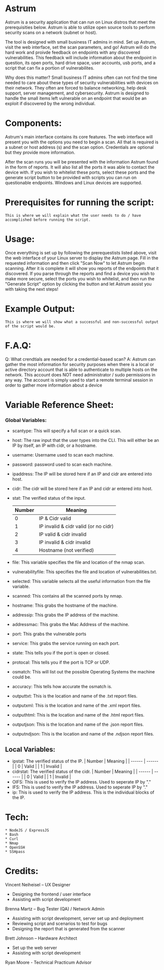 Astrum
======
 
Astrum is a security application that can run on Linux distros that meet the prerequisities below. Astrum is able to utilize open source tools to perform security scans on a network (subnet or host). 

The tool is designed with small business IT admins in mind. Set up Astrum, visit the web interface, set the scan parameters, and go! Astrum will do the hard work and proivde feedback on endpoints with any discovered vulnerabilities. This feedback will include information about the endpoint in question, its open ports, hard drive space, user accounts, usb ports, and a script that can fix a portion of vulnerabilites. 

Why does this matter? Small business IT admins often can not find the time needed to care about these types of security vulnerabilities with devices on their network. They often are forced to balance networking, help desk support, server management, and cybersecurity. Astrum is designed to handle the small items left vulnerable on an endpoint that would be an exploit if discovered by the wrong individual. 

# Components:

Astrum's main interface contains its core features. The web interface will present you with the options you need to begin a scan. All that is required is a subnet or host address (s) and the scan option. Credentials are optional but they provide more information. 

After the scan runs you will be presented with the information Astrum found in the form of reports. It will also list all the ports it was able to contact the device with. If you wish to whitelist these ports, select these ports and the generate script button to be provided with scripts you can run on questionable endpoints. Windows and Linux devices are supported. 

# Prerequisites for running the script:

	This is where we will explain what the user needs to do / have accomplished before running the script.

# Usage:

Once everything is set up by following the prerequestists listed above, visit the web interface of your Linux server to display the Astrum page. Fill in the requested information and then click "Scan Now" to let Astrum begin scanning. After it is complete it will show you reports of the endpoints that it discovered. If you parse through the reports and find a device you wish to make more secure, select the ports you wish to whitelist, and then run the "Generate Script" option by clicking the button and let Astrum assist you with taking the next steps!

# Example Output:

    This is where we will show what a successful and non-successful output of the script would be.

# F.A.Q:

Q: What crendtials are needed for a credential-based scan? 
	A: Astrum can gather the most information for security purposes when there is a local or active directory account that is able to authenticate to multiple hosts on the network. This account does NOT need administrator / sudo permissions in any way. The account is simply used to start a remote terminal session in order to gather more information about a device

# Variable Reference Sheet:

### Global Variables:

- scantype: This will specify a full scan or a quick scan. 
- host: The raw input that the user types into the CLI. This will either be an IP by itself, an IP with cidr, or a hostname.
- username: Username used to scan each machine. 
- password: password used to scan each machine.
- ipaddress: The IP will be stored here if an IP and cidr are entered into host.
- cidr: The cidr will be stored here if an IP and cidr ar entered into host.
- stat: The verified status of the input. 

    | Number | Meaning |
    | ------ | ------ |
    | 0 | IP & Cidr valid |
    | 1 | IP invalid & cidr valid (or no cidr) |
    | 2 | IP valid & cidr invalid |
    | 3 | IP invalid & cidr invalid |
    | 4 | Hostname (not verified) |

- file: This variable specifies the file and location of the nmap scan.
- vulnerabilityfile: This specifies the file and location of vulnerabilities.txt. 
- selected: This variable selects all the useful information from the file variable. 
- scanned: This contains all the scanned ports by nmap. 
- hostname: This grabs the hostname of the machine.
- addressip: This grabs the IP address of the machine.
- addressmac: This grabs the Mac Address of the machine.
- port: This grabs the vulnerable ports 
- service: This grabs the service running on each port.
- state: This tells you if the port is open or closed.
- protocal: This tells you if the port is TCP or UDP.
- osmatch: This will list out the possible Operating Systems the machine could be. 
- accuracy: This tells how accurate the osmatch is. 
- outputtxt: This is the location and name of the .txt report files. 
- outputxml: This is the location and name of the .xml report files. 
- outputhtml: This is the location and name of the .html report files.
- outputjson: This is the location and name of the .json report files.
- outputndjson: This is the location and name of the .ndjson report files.

## Local Variables:
- ipstat: The verified status of the IP.
    | Number | Meaning |
    | ------ | ------ |
    | 0 | Valid |
    | 1 | Invalid |
- cidrstat: The verified status of the cidr. 
    | Number | Meaning |
    | ------ | ------ |
    | 0 | Valid |
    | 1 | Invalid |
- OIFS: This is used to verify the IP address. Used to seperate IP by "."
- IFS: This is used to verify the IP address. Used to seperate IP by "."
- ip: This is used to verify the IP address. This is the individual blocks of the IP.

# Tech:

    * NodeJS / ExpressJS
    * Bash
    * Curl
    * Nmap
    * OpenSSH
    * SSHpass

# Credits: 

Vincent Neiheisel – UX Designer 
- Designing the frontend / user interface  
- Assisting with script development 

Brenna Martz – Bug Tester (QA) / Network Admin 
- Assisting with script development, server set up and deployment 
- Reviewing script and scenarios to test for bugs 
- Designing the report that is generated from the scanner 

Brett Johnson – Hardware Architect  
- Set up the web server 
- Assisting with script development  

Ryan Moore - Technical Practicum Advisor 
